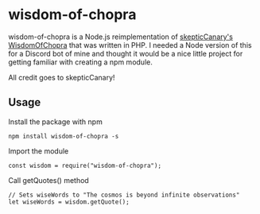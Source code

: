 # wisdom-of-chopra

wisdom-of-chopra is a Node.js reimplementation of [skepticCanary's WisdomOfChopra](https://github.com/skepticCanary/WisdomOfChopra) that was written in PHP. I needed a Node version of this for a Discord bot of mine and thought it would be a nice little project for getting familiar with creating a npm module.

All credit goes to skepticCanary!

## Usage

Install the package with npm

    npm install wisdom-of-chopra -s

Import the module

    const wisdom = require("wisdom-of-chopra");

Call getQuotes() method

    // Sets wiseWords to "The cosmos is beyond infinite observations"
    let wiseWords = wisdom.getQuote();

